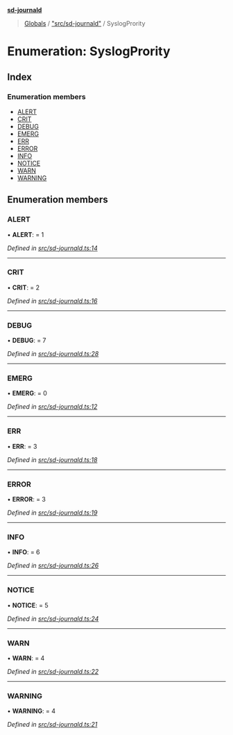 **[sd-journald](../README.md)**

> [Globals](../globals.md) / ["src/sd-journald"](../modules/_src_sd_journald_.md) / SyslogPrority

# Enumeration: SyslogPrority

## Index

### Enumeration members

* [ALERT](_src_sd_journald_.syslogprority.md#alert)
* [CRIT](_src_sd_journald_.syslogprority.md#crit)
* [DEBUG](_src_sd_journald_.syslogprority.md#debug)
* [EMERG](_src_sd_journald_.syslogprority.md#emerg)
* [ERR](_src_sd_journald_.syslogprority.md#err)
* [ERROR](_src_sd_journald_.syslogprority.md#error)
* [INFO](_src_sd_journald_.syslogprority.md#info)
* [NOTICE](_src_sd_journald_.syslogprority.md#notice)
* [WARN](_src_sd_journald_.syslogprority.md#warn)
* [WARNING](_src_sd_journald_.syslogprority.md#warning)

## Enumeration members

### ALERT

•  **ALERT**:  = 1

*Defined in [src/sd-journald.ts:14](https://github.com/sargun/sd-journald/blob/8062a5d/src/sd-journald.ts#L14)*

___

### CRIT

•  **CRIT**:  = 2

*Defined in [src/sd-journald.ts:16](https://github.com/sargun/sd-journald/blob/8062a5d/src/sd-journald.ts#L16)*

___

### DEBUG

•  **DEBUG**:  = 7

*Defined in [src/sd-journald.ts:28](https://github.com/sargun/sd-journald/blob/8062a5d/src/sd-journald.ts#L28)*

___

### EMERG

•  **EMERG**:  = 0

*Defined in [src/sd-journald.ts:12](https://github.com/sargun/sd-journald/blob/8062a5d/src/sd-journald.ts#L12)*

___

### ERR

•  **ERR**:  = 3

*Defined in [src/sd-journald.ts:18](https://github.com/sargun/sd-journald/blob/8062a5d/src/sd-journald.ts#L18)*

___

### ERROR

•  **ERROR**:  = 3

*Defined in [src/sd-journald.ts:19](https://github.com/sargun/sd-journald/blob/8062a5d/src/sd-journald.ts#L19)*

___

### INFO

•  **INFO**:  = 6

*Defined in [src/sd-journald.ts:26](https://github.com/sargun/sd-journald/blob/8062a5d/src/sd-journald.ts#L26)*

___

### NOTICE

•  **NOTICE**:  = 5

*Defined in [src/sd-journald.ts:24](https://github.com/sargun/sd-journald/blob/8062a5d/src/sd-journald.ts#L24)*

___

### WARN

•  **WARN**:  = 4

*Defined in [src/sd-journald.ts:22](https://github.com/sargun/sd-journald/blob/8062a5d/src/sd-journald.ts#L22)*

___

### WARNING

•  **WARNING**:  = 4

*Defined in [src/sd-journald.ts:21](https://github.com/sargun/sd-journald/blob/8062a5d/src/sd-journald.ts#L21)*
